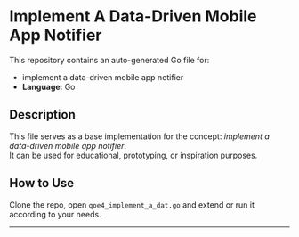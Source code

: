 # Implement A Data-Driven Mobile App Notifier

This repository contains an auto-generated Go file for:

- implement a data-driven mobile app notifier
- **Language**: Go

## Description

This file serves as a base implementation for the concept: *implement a data-driven mobile app notifier*.  
It can be used for educational, prototyping, or inspiration purposes.

## How to Use

Clone the repo, open `qoe4_implement_a_dat.go` and extend or run it according to your needs.

---


